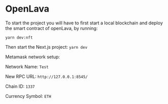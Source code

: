 # OpenLava

To start the project you will have to first start a local blockchain and deploy the smart contract of openLava, by running:

`yarn dev:nft`

Then start the Next.js project:
`yarn dev`

Metamask network setup:

Network Name:
`Test`

New RPC URL:
`http://127.0.0.1:8545/`

Chain ID:
`1337`

Currency Symbol:
`ETH`

